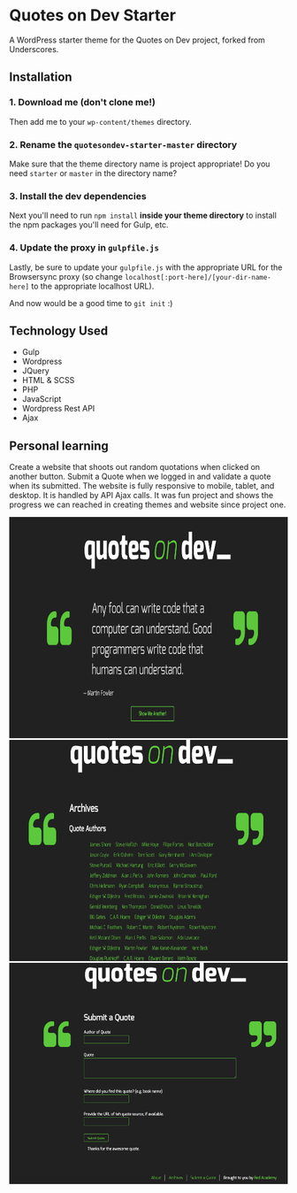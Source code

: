 # Quotes on Dev Starter

A WordPress starter theme for the Quotes on Dev project, forked from Underscores.

## Installation

### 1. Download me (don't clone me!)

Then add me to your `wp-content/themes` directory.

### 2. Rename the `quotesondev-starter-master` directory

Make sure that the theme directory name is project appropriate! Do you need `starter` or `master` in the directory name?

### 3. Install the dev dependencies

Next you'll need to run `npm install` **inside your theme directory** to install the npm packages you'll need for Gulp, etc.

### 4. Update the proxy in `gulpfile.js`

Lastly, be sure to update your `gulpfile.js` with the appropriate URL for the Browsersync proxy (so change `localhost[:port-here]/[your-dir-name-here]` to the appropriate localhost URL).

And now would be a good time to `git init` :)

## Technology Used

* Gulp
* Wordpress
* JQuery
* HTML & SCSS
* PHP
* JavaScript
* Wordpress Rest API
* Ajax

## Personal learning

Create a website that shoots out random quotations when clicked on another button. Submit a Quote when we logged in and validate a quote when its submitted. The website is fully responsive to mobile, tablet, and desktop. It is handled by API Ajax calls. It was fun project and shows the progress we can reached in creating themes and website since project one. 


<img src= "images/front-page.jpg" width="600" height ="400">
<img src= "images/archive.jpg" width="600" height ="400">
<img src= "images/submit.jpg" width="600" height ="400">

